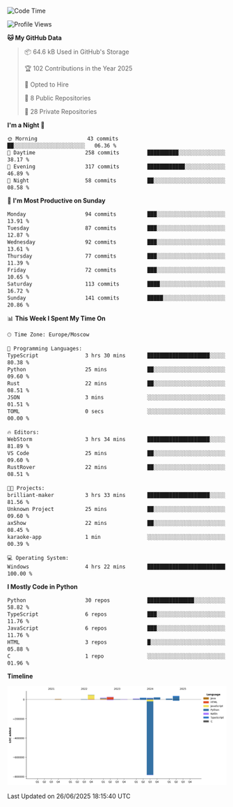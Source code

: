 <!--START_SECTION:waka-->
![Code Time](http://img.shields.io/badge/Code%20Time-699%20hrs%206%20mins-blue)

![Profile Views](http://img.shields.io/badge/Profile%20Views-3-blue)

**🐱 My GitHub Data** 

> 📦 64.6 kB Used in GitHub's Storage 
 > 
> 🏆 102 Contributions in the Year 2025
 > 
> 💼 Opted to Hire
 > 
> 📜 8 Public Repositories 
 > 
> 🔑 28 Private Repositories 
 > 
**I'm a Night 🦉** 

```text
🌞 Morning                43 commits          ██░░░░░░░░░░░░░░░░░░░░░░░   06.36 % 
🌆 Daytime                258 commits         ██████████░░░░░░░░░░░░░░░   38.17 % 
🌃 Evening                317 commits         ████████████░░░░░░░░░░░░░   46.89 % 
🌙 Night                  58 commits          ██░░░░░░░░░░░░░░░░░░░░░░░   08.58 % 
```
📅 **I'm Most Productive on Sunday** 

```text
Monday                   94 commits          ███░░░░░░░░░░░░░░░░░░░░░░   13.91 % 
Tuesday                  87 commits          ███░░░░░░░░░░░░░░░░░░░░░░   12.87 % 
Wednesday                92 commits          ███░░░░░░░░░░░░░░░░░░░░░░   13.61 % 
Thursday                 77 commits          ███░░░░░░░░░░░░░░░░░░░░░░   11.39 % 
Friday                   72 commits          ███░░░░░░░░░░░░░░░░░░░░░░   10.65 % 
Saturday                 113 commits         ████░░░░░░░░░░░░░░░░░░░░░   16.72 % 
Sunday                   141 commits         █████░░░░░░░░░░░░░░░░░░░░   20.86 % 
```


📊 **This Week I Spent My Time On** 

```text
🕑︎ Time Zone: Europe/Moscow

💬 Programming Languages: 
TypeScript               3 hrs 30 mins       ████████████████████░░░░░   80.38 % 
Python                   25 mins             ██░░░░░░░░░░░░░░░░░░░░░░░   09.60 % 
Rust                     22 mins             ██░░░░░░░░░░░░░░░░░░░░░░░   08.51 % 
JSON                     3 mins              ░░░░░░░░░░░░░░░░░░░░░░░░░   01.51 % 
TOML                     0 secs              ░░░░░░░░░░░░░░░░░░░░░░░░░   00.00 % 

🔥 Editors: 
WebStorm                 3 hrs 34 mins       ████████████████████░░░░░   81.89 % 
VS Code                  25 mins             ██░░░░░░░░░░░░░░░░░░░░░░░   09.60 % 
RustRover                22 mins             ██░░░░░░░░░░░░░░░░░░░░░░░   08.51 % 

🐱‍💻 Projects: 
brilliant-maker          3 hrs 33 mins       ████████████████████░░░░░   81.56 % 
Unknown Project          25 mins             ██░░░░░░░░░░░░░░░░░░░░░░░   09.60 % 
axShow                   22 mins             ██░░░░░░░░░░░░░░░░░░░░░░░   08.45 % 
karaoke-app              1 min               ░░░░░░░░░░░░░░░░░░░░░░░░░   00.39 % 

💻 Operating System: 
Windows                  4 hrs 22 mins       █████████████████████████   100.00 % 
```

**I Mostly Code in Python** 

```text
Python                   30 repos            ███████████████░░░░░░░░░░   58.82 % 
TypeScript               6 repos             ███░░░░░░░░░░░░░░░░░░░░░░   11.76 % 
JavaScript               6 repos             ███░░░░░░░░░░░░░░░░░░░░░░   11.76 % 
HTML                     3 repos             █░░░░░░░░░░░░░░░░░░░░░░░░   05.88 % 
C                        1 repo              ░░░░░░░░░░░░░░░░░░░░░░░░░   01.96 % 
```



**Timeline**

![Lines of Code chart](https://raw.githubusercontent.com/adlemx/adlemx/main/assets/bar_graph.png)


 Last Updated on 26/06/2025 18:15:40 UTC
<!--END_SECTION:waka-->
